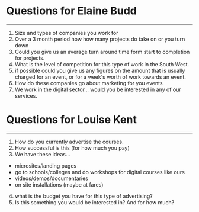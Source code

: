 
# Questions for Elaine Budd
---

1. Size and types of companies you work for
2. Over a 3 month period how how many projects do take on or you turn down
3. Could you give us an average turn around time form start to completion for projects.
4. What is the level of competition for this type of work in the South West.
3. if possible could you give us any figures on the amount that is usually charged for an event, or for a week's worth of work towards an event. 
5. How do these companies go about marketing for you events
6. We work in the digital sector… would you be interested in any of our services.

# Questions for Louise Kent
---

1. How do you currently advertise the courses.
2. How successful is this (for how much you pay)
3. We have these ideas…
- microsites/landing pages
- go to schools/colleges and do workshops for digital courses like ours
- videos/demos/documentaries
- on site installations (maybe at fares)
4. what is the budget you have for this type of advertising?
5. Is this something you would be interested in? And for how much?

